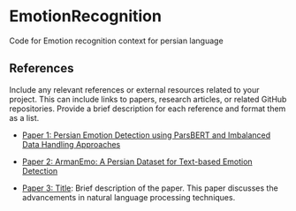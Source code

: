 # EmotionRecognition
Code for Emotion recognition context for persian language

## References

Include any relevant references or external resources related to your project. This can include links to papers, research articles, or related GitHub repositories. Provide a brief description for each reference and format them as a list.

- [Paper 1: Persian Emotion Detection using ParsBERT and Imbalanced Data
Handling Approaches](https://arxiv.org/abs/2211.08029)

- [Paper 2: ArmanEmo: A Persian Dataset for Text-based Emotion Detection
](https://arxiv.org/abs/2207.11808)

- [Paper 3: Title](https://example.com/paper3): Brief description of the paper.
  This paper discusses the advancements in natural language processing techniques.

